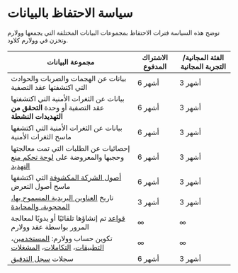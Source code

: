 # سياسة الاحتفاظ بالبيانات

توضح هذه السياسة فترات الاحتفاظ بمجموعات البيانات المختلفة التي يجمعها وولارم وتخزن في وولارم كلاود.

| مجموعة البيانات                                                                                                                                                                                                                        | الاشتراك المدفوع | الفئة المجانية/التجربة المجانية |
|----------------------------------------------------------------------------------------------------------------------------------------------------------------------------------------------------------------------------------------|------------------|------------------|
| بيانات عن الهجمات والضربات والحوادث التي اكتشفتها عقد التصفية                                                                                                                                                                         | 6 أشهر        | 3 أشهر |
| بيانات عن الثغرات الأمنية التي اكتشفتها عقد التصفية أو وحدة **التحقق من التهديدات النشطة**                                                                                                                                                 | 6 أشهر        | 3 أشهر |
| بيانات عن الثغرات الأمنية التي اكتشفها ماسح الثغرات الأمنية                                                                                                                                                                       | 6 أشهر        | 3 أشهر |
| إحصائيات عن الطلبات التي تمت معالجتها وحجبها والمعروضة على [لوحة تحكم منع التهديد](../user-guides/dashboards/threat-prevention.md)                                                                                                                         | 6 أشهر        | 3 أشهر |
| [أصول الشركة المكشوفة](../user-guides/scanner.md) التي اكتشفها ماسح أصول التعرض                                                                                                                                                | 6 أشهر        | 3 أشهر |
| تاريخ [العناوين البريدية المسموح بها، المحجوبة، والمحايدة](../user-guides/ip-lists/overview.md)                                                                                                                                                  | 3 أشهر         | 3 أشهر |
| [قواعد](../user-guides/rules/rules.md) تم إنشاؤها تلقائيًا أو يدويًا لمعالجة المرور بواسطة عقد وولارم                                                                                                                   | ∞                | ∞ |
| تكوين حساب وولارم: [المستخدمين](../user-guides/settings/users.md)، [التطبيقات](../user-guides/settings/applications.md)، [التكاملات](../user-guides/settings/integrations/integrations-intro.md)، [المشغلات](../user-guides/triggers/triggers.md) | ∞                | ∞ |
| سجلات [سجل التدقيق](../user-guides/settings/audit-log.md)                                                                                                                                                                       | 6 أشهر         | 3 أشهر         |